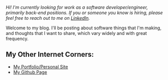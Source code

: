 *Hi! I'm currently looking for work as a software developer/engineer, primarily back-end positions. If you or someone you know is hiring, please feel free to reach out to me on [LinkedIn](https://www.linkedin.com/in/ethan-costa-081318196/).*

Welcome to my blog. I'll be posting about software things that I'm making, and thoughts that I want to share, which vary widely and with great frequency.

## My Other Internet Corners:
- [My Portfolio/Personal Site](decosta.dev)
- [My Github Page](github.com/dethancosta)
